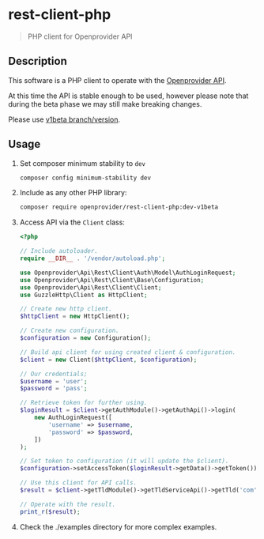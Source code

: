 # rest-client-php

> PHP client for Openprovider API

Description
-----------

This software is a PHP client to operate with the [Openprovider API](https://github.com/openprovider/api-documentation).

At this time the API is stable enough to be used, however please note that during the beta phase we may still make breaking changes.

Please use [v1beta branch/version](https://github.com/openprovider/rest-client-php/tree/v1beta).


Usage
-----------
1. Set composer minimum stability to `dev`  
	```bash
	composer config minimum-stability dev
	```
2. Include as any other PHP library: 
	```bash
	composer require openprovider/rest-client-php:dev-v1beta
	```
3. Access API via the `Client` class:
	```php
	<?php
	
	// Include autoloader.
	require __DIR__ . '/vendor/autoload.php';
	
	use Openprovider\Api\Rest\Client\Auth\Model\AuthLoginRequest;
	use Openprovider\Api\Rest\Client\Base\Configuration;
	use Openprovider\Api\Rest\Client\Client;
	use GuzzleHttp\Client as HttpClient;
	
	// Create new http client.
	$httpClient = new HttpClient();
	
	// Create new configuration.
	$configuration = new Configuration();
	
	// Build api client for using created client & configuration.
	$client = new Client($httpClient, $configuration);
	
	// Our credentials;
	$username = 'user';
	$password = 'pass';
	
	// Retrieve token for further using.
	$loginResult = $client->getAuthModule()->getAuthApi()->login(
		new AuthLoginRequest([
			'username' => $username,
			'password' => $password,
		])
	);
	
	// Set token to configuration (it will update the $client).
	$configuration->setAccessToken($loginResult->getData()->getToken());
	
	// Use this client for API calls.
	$result = $client->getTldModule()->getTldServiceApi()->getTld('com');
	
	// Operate with the result.
	print_r($result);
	```
4. Check the ./examples directory for more complex examples.
